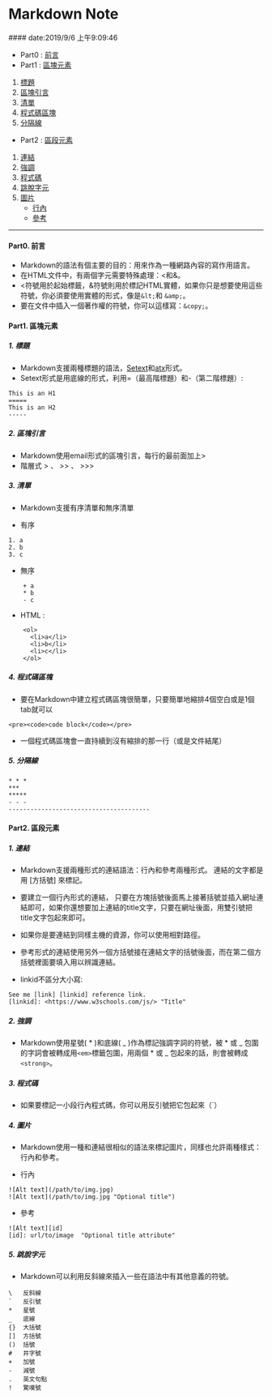 <h1>Markdown Note</h1>
#### date:2019/9/6 上午9:09:46

+ Part0 : [前言](#first)
+ Part1 : [區塊元素](#second)
 1. [標題](#second_5)
 1. [區塊引言](#second_1)
 2. [清單](#second_2)
 3. [程式碼區塊](#second_3)
 4. [分隔線](#second_4)
+ Part2 : [區段元素](#third)
 1. [連結](#third_1)
 2. [強調](#third_2)
 3. [程式碼](#third_3)
 4. [跳脫字元](#third_4)
 5. [圖片](#third_5)
    - [行內](#third_5_1)
    - [參考](#third_5_2)

- - -

<h4 id="first">Part0. 前言</h4>

 + Markdown的語法有個主要的目的：用來作為一種網路內容的寫作用語言。
 + 在HTML文件中，有兩個字元需要特殊處理：<和&。
 + <符號用於起始標籤，&符號則用於標記HTML實體，如果你只是想要使用這些符號，你必須要使用實體的形式，像是`&lt;`和 `&amp;`。
 + 要在文件中插入一個著作權的符號，你可以這樣寫：`&copy;`。

<h4 id="second">Part1. 區塊元素</h4>

<h5 id="second_5">1. 標題</h5>

+ Markdown支援兩種標題的語法，[Setext](http://docutils.sourceforge.net/mirror/setext/)和[atx](http://www.aaronsw.com/2002/atx/)形式。
+ Setext形式是用底線的形式，利用=（最高階標題）和-（第二階標題）:

```
This is an H1
=====
This is an H2
-----
```

<h5 id="second_1">2. 區塊引言</h5>

+ Markdown使用email形式的區塊引言，每行的最前面加上>
+ 階層式 > 、 >> 、 >>>

<h5 id="second_2">3. 清單</h5>

+ Markdown支援有序清單和無序清單
- 有序

```
1. a
2. b
3. c
```

- 無序

```
    + a
    * b
    - c
```

- HTML :

```
    <ol>
      <li>a</li>
      <li>b</li>
      <li>c</li>
    </ol>
```

<h5 id="second_3">4. 程式碼區塊</h5>

+ 要在Markdown中建立程式碼區塊很簡單，只要簡單地縮排4個空白或是1個tab就可以

```
<pre><code>code block</code></pre>
```

+ 一個程式碼區塊會一直持續到沒有縮排的那一行（或是文件結尾）

<h5 id="second_4">5. 分隔線</h5>

```
* * *
***
*****
- - -
---------------------------------------
```

<h4 id="third">Part2. 區段元素</h4>
<h5 id="third_1">1. 連結</h5>

+ Markdown支援兩種形式的連結語法：行內和參考兩種形式。
  連結的文字都是用 [方括號] 來標記。

+ 要建立一個行內形式的連結，
  只要在方塊括號後面馬上接著括號並插入網址連結即可，如果你還想要加上連結的title文字，只要在網址後面，用雙引號把title文字包起來即可。
+ 如果你是要連結到同樣主機的資源，你可以使用相對路徑。
+ 參考形式的連結使用另外一個方括號接在連結文字的括號後面，而在第二個方括號裡面要填入用以辨識連結。
+ linkid不區分大小寫:

```
See me [link] [linkid] reference link.
[linkid]: <https://www.w3schools.com/js/> "Title"
```

<h5 id="third_2">2. 強調</h5>

+ Markdown使用星號( \* )和底線( \_ )作為標記強調字詞的符號，被 \* 或 \_ 包圍的字詞會被轉成用```<em>```標籤包圍，用兩個 \* 或 \_ 包起來的話，則會被轉成```<strong>```。

<h5 id="third_3">3. 程式碼</h5>

+ 如果要標記一小段行內程式碼，你可以用反引號把它包起來（`）

<h5 id="third_4">4. 圖片</h5>

+ Markdown使用一種和連結很相似的語法來標記圖片，同樣也允許兩種樣式：行內和參考。
- <span id="third_5_1">行內</span>

```
![Alt text](/path/to/img.jpg)
![Alt text](/path/to/img.jpg "Optional title")
```

- <span id="third_5_2">參考</span>

```
![Alt text][id]
[id]: url/to/image  "Optional title attribute"
```

<h5 id="third_5">5. 跳脫字元</h5>

+ Markdown可以利用反斜線來插入一些在語法中有其他意義的符號。

```
\   反斜線
`   反引號
*   星號
_   底線
{}  大括號
[]  方括號
()  括號
#   井字號
+   加號
-   減號
.   英文句點
!   驚嘆號
```
